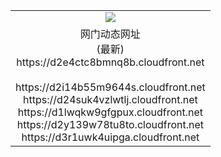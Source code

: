 ﻿<table>
  <tr></tr>
  <tr><td colspan=2 align=center><img src="https://d2e4ctc8bmnq8b.cloudfront.net/Up/oGate.jpg" /></td></tr>
  <tr><td colspan=2 align=center>网门动态网址<br/>(最新)
<br>https://d2e4ctc8bmnq8b.cloudfront.net
<br/>
<br>https://d2i14b55m9644s.cloudfront.net
<br>https://d24suk4vzlwtlj.cloudfront.net
<br>https://d1lwqkw9gfgpux.cloudfront.net
<br>https://d2y139w78tu8to.cloudfront.net
<br>https://d3r1uwk4uipga.cloudfront.net
    </td>
  </tr>
</table>
